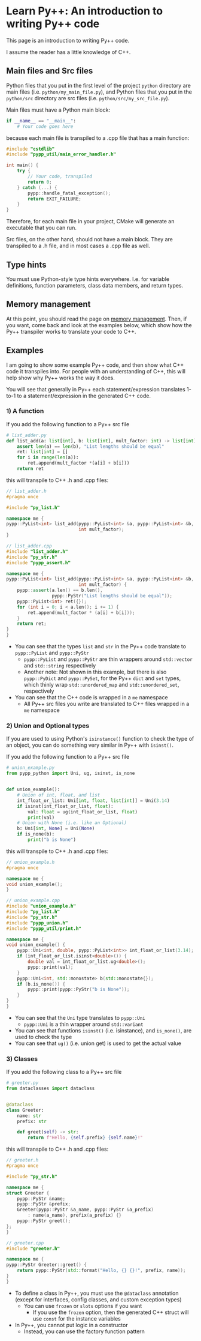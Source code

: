 # Learn Py++: An introduction to writing Py++ code

This page is an introduction to writing Py++ code.

I assume the reader has a little knowledge of C++.

## Main files and Src files

Python files that you put in the first level of the project `python` directory are main files (i.e. `python/my_main_file.py`), and Python files that you put in the `python/src` directory are src files (i.e. `python/src/my_src_file.py`).

Main files must have a Python main block:

```python
if __name__ == "__main__":
    # Your code goes here
```

because each main file is transpiled to a .cpp file that has a main function:

```cpp
#include "cstdlib"
#include "pypp_util/main_error_handler.h"

int main() {
    try {
        // Your code, transpiled
        return 0;
    } catch (...) {
        pypp::handle_fatal_exception();
        return EXIT_FAILURE;
    }
}
```

Therefore, for each main file in your project, CMake will generate an executable that you can run.

Src files, on the other hand, should not have a main block. They are transpiled to a .h file, and in most cases a .cpp file as well.

## Type hints

You must use Python-style type hints everywhere. I.e. for variable definitions, function parameters, class data members, and return types.

## Memory management

At this point, you should read the page on [memory management](lang_features/manual_memory_management.md). Then, if you want, come back and look at the examples below, which show how the Py++ transpiler works to translate your code to C++.

## Examples

I am going to show some example Py++ code, and then show what C++ code it transpiles into. For people with an understanding of C++, this will help show why Py++ works the way it does.

You will see that generally in Py++ each statement/expression translates 1-to-1 to a statement/expression in the generated C++ code.

### 1) A function

If you add the following function to a Py++ src file

```python
# list_adder.py
def list_add(a: list[int], b: list[int], mult_factor: int) -> list[int]:
    assert len(a) == len(b), "List lengths should be equal"
    ret: list[int] = []
    for i in range(len(a)):
        ret.append(mult_factor *(a[i] + b[i]))
    return ret
```

this will transpile to C++ .h and .cpp files:

```cpp
// list_adder.h
#pragma once

#include "py_list.h"

namespace me {
pypp::PyList<int> list_add(pypp::PyList<int> &a, pypp::PyList<int> &b,
                           int mult_factor);
}
```

```cpp
// list_adder.cpp
#include "list_adder.h"
#include "py_str.h"
#include "pypp_assert.h"

namespace me {
pypp::PyList<int> list_add(pypp::PyList<int> &a, pypp::PyList<int> &b,
                           int mult_factor) {
    pypp::assert(a.len() == b.len(),
                 pypp::PyStr("List lengths should be equal"));
    pypp::PyList<int> ret({});
    for (int i = 0; i < a.len(); i += 1) {
        ret.append(mult_factor * (a[i] + b[i]));
    }
    return ret;
}
}
```

- You can see that the types `list` and `str` in the Py++ code translate to `pypp::PyList` and `pypp::PyStr`
    - `pypp::PyList` and `pypp::PyStr` are thin wrappers around `std::vector` and `std::string` respectively
    - Another note: Not shown in this example, but there is also `pypp::PyDict` and `pypp::PySet`, for the Py++ `dict` and `set` types, which thinly wrap `std::unordered_map` and `std::unordered_set`, respectively
- You can see that the C++ code is wrapped in a `me` namespace
    - All Py++ src files you write are translated to C++ files wrapped in a `me` namespace

### 2) Union and Optional types

If you are used to using Python's `isinstance()` function to check the type of an object, you can do something very similar in Py++ with `isinst()`.

If you add the following function to a Py++ src file

```python
# union_example.py
from pypp_python import Uni, ug, isinst, is_none


def union_example():
    # Union of int, float, and list
    int_float_or_list: Uni[int, float, list[int]] = Uni(3.14)
    if isinst(int_float_or_list, float):
        val: float = ug(int_float_or_list, float)
        print(val)
    # Union with None (i.e. like an Optional)
    b: Uni[int, None] = Uni(None)
    if is_none(b):
        print("b is None")
```

this will transpile to C++ .h and .cpp files:

```cpp
// union_example.h
#pragma once

namespace me {
void union_example();
}
```

```cpp
// union_example.cpp
#include "union_example.h"
#include "py_list.h"
#include "py_str.h"
#include "pypp_union.h"
#include "pypp_util/print.h"

namespace me {
void union_example() {
    pypp::Uni<int, double, pypp::PyList<int>> int_float_or_list(3.14);
    if (int_float_or_list.isinst<double>()) {
        double val = int_float_or_list.ug<double>();
        pypp::print(val);
    }
    pypp::Uni<int, std::monostate> b(std::monostate{});
    if (b.is_none()) {
        pypp::print(pypp::PyStr("b is None"));
    }
}
}
```

- You can see that the `Uni` type translates to `pypp::Uni`
    - `pypp::Uni` is a thin wrapper around `std::variant`
- You can see that functions `isinst()` (i.e. isinstance), and `is_none()`, are used to check the type
- You can see that `ug()` (i.e. union get) is used to get the actual value

### 3) Classes

If you add the following class to a Py++ src file

```python
# greeter.py
from dataclasses import dataclass


@dataclass
class Greeter:
    name: str
    prefix: str

    def greet(self) -> str:
        return f"Hello, {self.prefix} {self.name}!"
```

this will transpile to C++ .h and .cpp files:

```cpp
// greeter.h
#pragma once

#include "py_str.h"

namespace me {
struct Greeter {
    pypp::PyStr &name;
    pypp::PyStr &prefix;
    Greeter(pypp::PyStr &a_name, pypp::PyStr &a_prefix)
        : name(a_name), prefix(a_prefix) {}
    pypp::PyStr greet();
};
}
```

```cpp
// greeter.cpp
#include "greeter.h"

namespace me {
pypp::PyStr Greeter::greet() {
    return pypp::PyStr(std::format("Hello, {} {}!", prefix, name));
}
}
```

- To define a class in Py++, you must use the `@dataclass` annotation (except for interfaces, config classes, and custom exception types)
    - You can use `frozen` or `slots` options if you want
        - If you use the `frozen` option, then the generated C++ struct will use `const` for the instance variables
- In Py++, you cannot put logic in a constructor
    - Instead, you can use the factory function pattern

